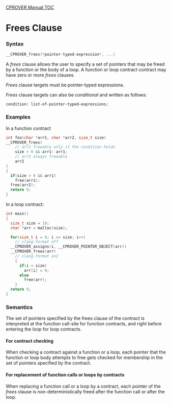 [CPROVER Manual TOC](../../)

# Frees Clause

### Syntax

```c
__CPROVER_frees(*pointer-typed-expression*, ...)
```

A _frees_ clause allows the user to specify a set of pointers that may be freed
by a function or the body of a loop.
A function or loop contract contract may have zero or more _frees_ clauses.

_Frees_ clause targets must be pointer-typed expressions.

_Frees_ clause targets can also be _conditional_ and written as follows:

```
condition: list-of-pointer-typed-expressions;
```

### Examples

In a function contract
```c
int foo(char *arr1, char *arr2, size_t size)
__CPROVER_frees(
    // arr1 freeable only if the condition holds
    size > 0 && arr1: arr1;
    // arr2 always freeable
    arr2
)
{
  if(size > 0 && arr1)
    free(arr1);
  free(arr2);
  return 0;
}
```

In a loop contract:

```c
int main()
{
  size_t size = 10;
  char *arr = malloc(size);

  for(size_t i = 0; i <= size; i++)
    // clang-format off
  __CPROVER_assigns(i, __CPROVER_POINTER_OBJECT(arr))
  __CPROVER_frees(arr)
    // clang-format on2
    {
      if(i < size)
        arr[i] = 0;
      else
        free(arr);
    }
  return 0;
}
```

### Semantics

The set of pointers specified by the frees clause of the contract is interpreted
at the function call-site for function contracts, and right before entering the
loop for loop contracts.

#### For contract checking
When checking a contract against a function or a loop, each pointer that the
function or loop body attempts to free gets checked for membership in the set of
pointers specified by the contract.

#### For replacement of function calls or loops by contracts
When replacing a function call or a loop by a contract, each pointer of the
_frees_ clause is non-deterministically freed after the function call
or after the loop.

